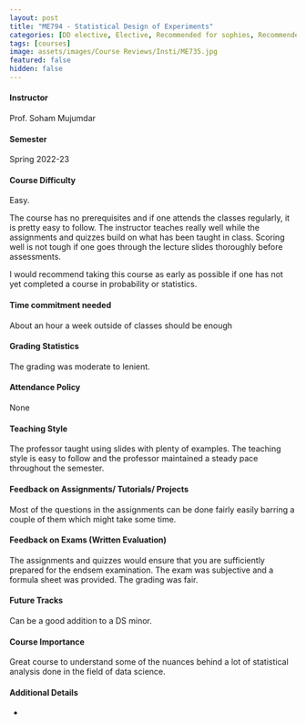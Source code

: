 ```yaml
---
layout: post
title: "ME794 - Statistical Design of Experiments"
categories: [DD elective, Elective, Recommended for sophies, Recommended for thirdies, Recommended for fourthies, Manufacturing, Statistics, Probability, Product Design]
tags: [courses]
image: assets/images/Course Reviews/Insti/ME735.jpg
featured: false
hidden: false
---
```


#### Instructor
Prof. Soham Mujumdar

#### Semester
Spring 2022-23

#### Course Difficulty
Easy.

The course has no prerequisites and if one attends the classes regularly, it is pretty easy to follow. The instructor teaches really well while the assignments and quizzes build on what has been taught in class. Scoring well is not tough if one goes through the lecture slides thoroughly before assessments.

I would recommend taking this course as early as possible if one has not yet completed a course in probability or statistics.

#### Time commitment needed
About an hour a week outside of classes should be enough

#### Grading Statistics
The grading was moderate to lenient. 

#### Attendance Policy
None

#### Teaching Style
The professor taught using slides with plenty of examples. The teaching style is easy to follow and the professor maintained a steady pace throughout the semester.

#### Feedback on Assignments/ Tutorials/ Projects
Most of the questions in the assignments can be done fairly easily barring a couple of them which might take some time. 

#### Feedback on Exams (Written Evaluation)
The assignments and quizzes would ensure that you are sufficiently prepared for the endsem examination. The exam was subjective and a formula sheet was provided. The grading was fair.

#### Future Tracks
Can be a good addition to a DS minor.

#### Course Importance
Great course to understand some of the nuances behind a lot of statistical analysis done in the field of data science.

#### Additional Details
-

